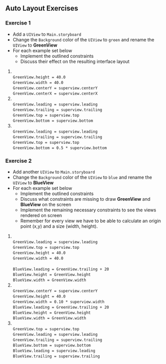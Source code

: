 ## Auto Layout Exercises

### Exercise 1 
* Add a `UIView` to `Main.storyboard`
* Change the `Background` color of the `UIView` to `green` and rename the `UIView` to __GreenView__
* For each example set below
    * Implement the outlined constraints 
    * Discuss their effect on the resulting interface layout

1. \
    `GreenView.height = 40.0`\
    `GreenView.width = 40.0`\
    `GreenView.centerY = superview.centerY`\
    `GreenView.centerX = superview.centerX`
2. \
    `GreenView.leading = superview.leading`\
    `GreenView.trailing = superview.trailing`\
    `GreenView.top = superview.top`\
    `GreenView.bottom = superview.bottom`
3. \
    `GreenView.leading = superview.leading`\
    `GreenView.trailing = superview.trailing`\
    `GreenView.top = superview.top`\
    `GreenView.bottom = 0.5 * superview.bottom`

### Exercise 2
* Add another `UIView` to `Main.storyboard`
* Change the `Background` color of the `UIView` to `blue` and rename the `UIView` to __BlueView__
* For each example set below
    * Implement the outlined constraints
    * Discuss what constraints are missing to draw __GreenView__ and __BlueView__ on the screen
    * Implement the remaining necessary constraints to see the views rendered on screen
    * Remember for every view we have to be able to calculate an origin point (x,y) and a size (width, height).

1. \
    `GreenView.leading = superview.leading`\
    `GreenView.top = superview.top`\
    `GreenView.height = 40.0`\
    `GreenView.width = 40.0`\
    ` `\
    `BlueView.leading = GreenView.trailing + 20`\
    `BlueView.height = GreenView.height`\
    `BlueView.width = GreenView.width`
2. \
    `GreenView.centerY = superview.centerY`\
    `GreenView.height = 40.0`\
    `GreenView.width = 0.10 * superview.width`\
    `BlueView.leading = GreenView.trailing + 20`\
    `BlueView.height = GreenView.height`\
    `BlueView.width = GreenView.width`
3. \
    `GreenView.top = superview.top`\
    `GreenView.leading = superview.leading`\
    `GreenView.trailing = superview.trailing`\
    `BlueView.bottom = superview.bottom`\
    `BlueView.leading = superview.leading`\
    `BlueView.trailing = superview.trailing`

